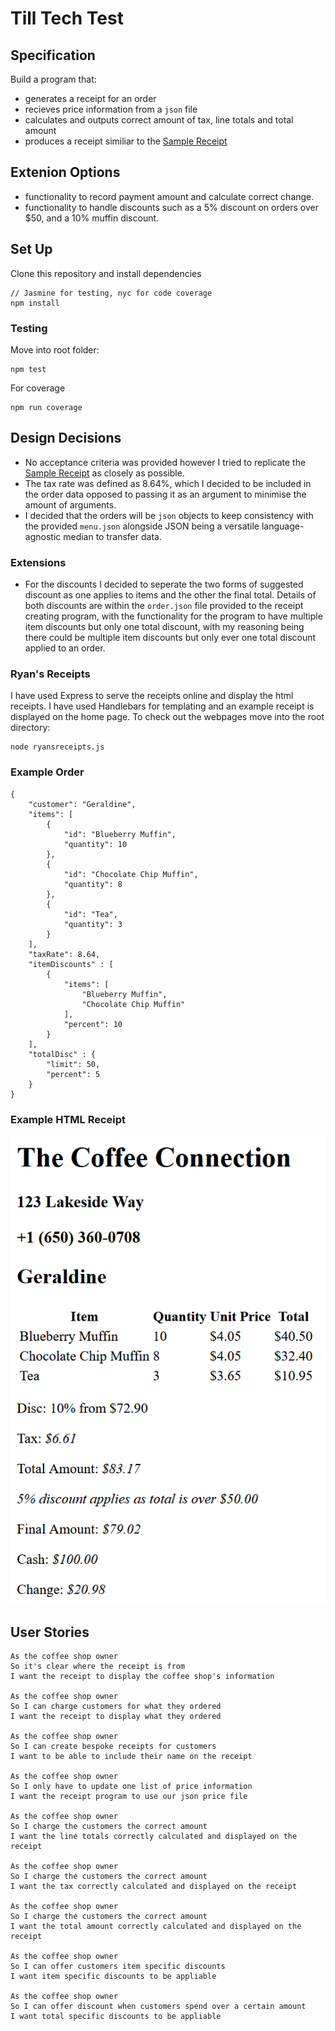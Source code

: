 # Till Tech Test

## Specification

Build a program that:
- generates a receipt for an order 
- recieves price information from a `json` file 
- calculates and outputs correct amount of tax, line totals and total amount
- produces a receipt similiar to the [Sample Receipt](public/img/receipt.jpg)

## Extenion Options

- functionality to record payment amount and calculate correct change.
- functionality to handle discounts such as a 5% discount on orders over $50, and a 10% muffin discount.


## Set Up

Clone this repository and install dependencies 
```
// Jasmine for testing, nyc for code coverage
npm install
```

### Testing

Move into root folder:
```
npm test
```
For coverage 
```
npm run coverage
```

## Design Decisions

- No acceptance criteria was provided however I tried to replicate the [Sample Receipt](public/img/receipt.jpg) as closely as possible.
- The tax rate was defined as 8.64%, which I decided to be included in the order data opposed to passing it as an argument to minimise the amount of arguments.
- I decided that the orders will be `json` objects to keep consistency with the provided `menu.json` alongside JSON being a versatile language-agnostic median to transfer data.

### Extensions

- For the discounts I decided to seperate the two forms of suggested discount as one applies to items and the other the final total. Details of both discounts are within the `order.json` file provided to the receipt creating program, with the functionality for the program to have multiple item discounts but only one total discount, with my reasoning being there could be multiple item discounts but only ever one total discount applied to an order.

### Ryan's Receipts
I have used Express to serve the receipts online and display the html receipts. I have used Handlebars for templating and an example receipt is displayed on the home page. To check out the webpages move into the root directory:
```
node ryansreceipts.js
```

### Example Order

```
{
    "customer": "Geraldine",
    "items": [
        {
            "id": "Blueberry Muffin",
            "quantity": 10 
        },
        {
            "id": "Chocolate Chip Muffin",
            "quantity": 8
        },
        {
            "id": "Tea",
            "quantity": 3
        }
    ],
    "taxRate": 8.64,
    "itemDiscounts" : [
        {
            "items": [
                "Blueberry Muffin",
                "Chocolate Chip Muffin"
            ],
            "percent": 10
        }
    ],
    "totalDisc" : {
        "limit": 50,
        "percent": 5
    }
}
```
### Example HTML Receipt
![Example HTML Receipt](public/img/htmlexamplereceipt.png)
## User Stories
```
As the coffee shop owner
So it's clear where the receipt is from
I want the receipt to display the coffee shop's information

As the coffee shop owner
So I can charge customers for what they ordered
I want the receipt to display what they ordered

As the coffee shop owner
So I can create bespoke receipts for customers
I want to be able to include their name on the receipt

As the coffee shop owner
So I only have to update one list of price information
I want the receipt program to use our json price file

As the coffee shop owner
So I charge the customers the correct amount
I want the line totals correctly calculated and displayed on the receipt

As the coffee shop owner
So I charge the customers the correct amount
I want the tax correctly calculated and displayed on the receipt

As the coffee shop owner
So I charge the customers the correct amount
I want the total amount correctly calculated and displayed on the receipt

As the coffee shop owner
So I can offer customers item specific discounts
I want item specific discounts to be appliable

As the coffee shop owner
So I can offer discount when customers spend over a certain amount
I want total specific discounts to be appliable
```
